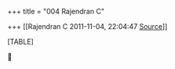 +++
title = "004 Rajendran C"

+++
[[Rajendran C	2011-11-04, 22:04:47 [Source](https://groups.google.com/g/bvparishat/c/-RtT5xANV5g)]]



[TABLE]



